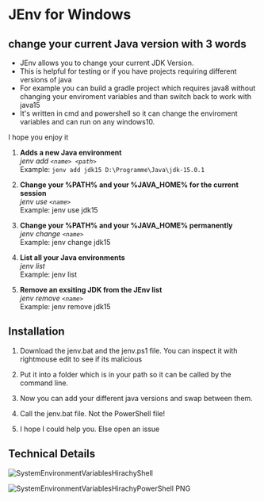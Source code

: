 
# JEnv for Windows
## change your current Java version with 3 words

 - JEnv allows you to change your current JDK Version.
 - This is helpful for testing or if you have projects requiring
   different versions of java
 - For example you can build a gradle project
   which requires java8 without changing your enviroment variables and
   than switch back to work with java15
 - It's written in cmd and powershell so it can change the enviroment variables and can run on any windows10.

I hope you enjoy it

1) **Adds a new Java  environment**  
*jenv add `<name> <path>`*  
Example: `jenv add jdk15 D:\Programme\Java\jdk-15.0.1`
 
2) **Change your %PATH% and your %JAVA_HOME% for the current session**  
 *jenv use `<name>`*  
 Example: jenv use jdk15
 
3) **Change your %PATH% and your %JAVA_HOME% permanently**  
 *jenv change `<name>`*  
 Example: jenv change jdk15
 
4) **List all your Java environments**  
 *jenv list*  
 Example: jenv list

 5) **Remove an exsiting JDK from the JEnv list**  
 *jenv remove `<name>`*  
 Example: jenv remove jdk15

## Installation

 1. Download the jenv.bat and the jenv.ps1 file. You can inspect it with rightmouse edit to see if its malicious
 
 2. Put it into a folder which is in your path so it can be called by the command line.
 
 3. Now you can add your different java versions and swap between them.

 4. Call the jenv.bat file. Not the PowerShell file!
 
 4. I hope I could help you. Else open an issue

## Technical Details
![SystemEnvironmentVariablesHirachyShell](https://user-images.githubusercontent.com/55546882/130204196-1a800310-4454-49bd-8d80-161b0e7cca3f.PNG)

![SystemEnvironmentVariablesHirachyPowerShell PNG](https://user-images.githubusercontent.com/55546882/130204185-b54368cc-34db-40d1-a707-4c5477ca236b.PNG)
